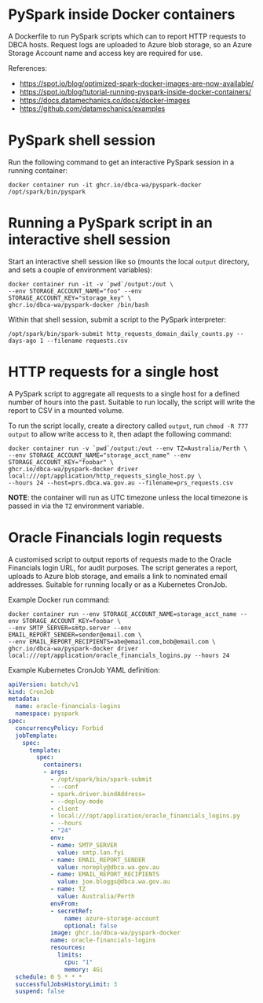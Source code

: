 # PySpark inside Docker containers

A Dockerfile to run PySpark scripts which can to report HTTP requests to DBCA hosts.
Request logs are uploaded to Azure blob storage, so an Azure Storage Account name and
access key are required for use.

References:

* https://spot.io/blog/optimized-spark-docker-images-are-now-available/
* https://spot.io/blog/tutorial-running-pyspark-inside-docker-containers/
* https://docs.datamechanics.co/docs/docker-images
* https://github.com/datamechanics/examples

# PySpark shell session

Run the following command to get an interactive PySpark session in a running container:

```
docker container run -it ghcr.io/dbca-wa/pyspark-docker /opt/spark/bin/pyspark
```

# Running a PySpark script in an interactive shell session

Start an interactive shell session like so (mounts the local `output` directory,
and sets a couple of environment variables):

```
docker container run -it -v `pwd`/output:/out \
--env STORAGE_ACCOUNT_NAME="foo" --env STORAGE_ACCOUNT_KEY="storage_key" \
ghcr.io/dbca-wa/pyspark-docker /bin/bash
```

Within that shell session, submit a script to the PySpark interpreter:

```
/opt/spark/bin/spark-submit http_requests_domain_daily_counts.py --days-ago 1 --filename requests.csv
```

# HTTP requests for a single host

A PySpark script to aggregate all requests to a single host for a defined number
of hours into the past. Suitable to run locally, the script will write the
report to CSV in a mounted volume.

To run the script locally, create a directory called `output`, run `chmod -R 777
output` to allow write access to it, then adapt the following command:

```
docker container run -v `pwd`/output:/out --env TZ=Australia/Perth \
--env STORAGE_ACCOUNT_NAME="storage_acct_name" --env STORAGE_ACCOUNT_KEY="foobar" \
ghcr.io/dbca-wa/pyspark-docker driver local:///opt/application/http_requests_single_host.py \
--hours 24 --host=prs.dbca.wa.gov.au --filename=prs_requests.csv
```

**NOTE**: the container will run as UTC timezone unless the local timezone is
passed in via the `TZ` environment variable.

# Oracle Financials login requests

A customised script to output reports of requests made to the Oracle Financials
login URL, for audit purposes. The script generates a report, uploads to Azure
blob storage, and emails a link to nominated email addresses. Suitable for
running locally or as a Kubernetes CronJob.

Example Docker run command:

```
docker container run --env STORAGE_ACCOUNT_NAME=storage_acct_name --env STORAGE_ACCOUNT_KEY=foobar \
--env SMTP_SERVER=smtp.server --env EMAIL_REPORT_SENDER=sender@email.com \
--env EMAIL_REPORT_RECIPIENTS=abe@email.com,bob@email.com \
ghcr.io/dbca-wa/pyspark-docker driver local:///opt/application/oracle_financials_logins.py --hours 24
```

Example Kubernetes CronJob YAML definition:

```yaml
apiVersion: batch/v1
kind: CronJob
metadata:
  name: oracle-financials-logins
  namespace: pyspark
spec:
  concurrencyPolicy: Forbid
  jobTemplate:
    spec:
      template:
        spec:
          containers:
          - args:
            - /opt/spark/bin/spark-submit
            - --conf
            - spark.driver.bindAddress=
            - --deploy-mode
            - client
            - local:///opt/application/oracle_financials_logins.py
            - --hours
            - "24"
            env:
            - name: SMTP_SERVER
              value: smtp.lan.fyi
            - name: EMAIL_REPORT_SENDER
              value: noreply@dbca.wa.gov.au
            - name: EMAIL_REPORT_RECIPIENTS
              value: joe.bloggs@dbca.wa.gov.au
            - name: TZ
              value: Australia/Perth
            envFrom:
            - secretRef:
                name: azure-storage-account
                optional: false
            image: ghcr.io/dbca-wa/pyspark-docker
            name: oracle-financials-logins
            resources:
              limits:
                cpu: "1"
                memory: 4Gi
  schedule: 0 5 * * *
  successfulJobsHistoryLimit: 3
  suspend: false
```
